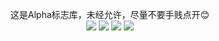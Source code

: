 <p align="center">
  这是Alpha标志库，未经允许，尽量不要手贱点开😊<br/>
  <img src="https://img.shields.io/badge/QQ-368573607-green.svg"></img>
  <img src="https://img.shields.io/badge/环境-绿色-green.svg"></img>
  <img src="https://img.shields.io/badge/工作室-AlphaStudio-blue.svg"></img>
  <img src="https://img.shields.io/badge/限制-闲人免进！-red.svg"></img>
</p>
